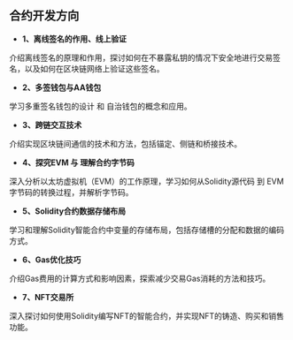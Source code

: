 ## 合约开发方向

- **1、离线签名的作用、线上验证**

介绍离线签名的原理和作用，探讨如何在不暴露私钥的情况下安全地进行交易签名，以及如何在区块链网络上验证这些签名。

- **2、多签钱包与AA钱包**

学习多重签名钱包的设计 和 自治钱包的概念和应用。

- **3、跨链交互技术**

介绍实现区块链间通信的技术和方法，包括锚定、侧链和桥接技术。

- **4、探究EVM 与 理解合约字节码**

深入分析以太坊虚拟机（EVM）的工作原理，学习如何从Solidity源代码 到 EVM字节码的转换过程，并解析字节码。

- **5、Solidity合约数据存储布局**

学习和理解Solidity智能合约中变量的存储布局，包括存储槽的分配和数据的编码方式。

- **6、Gas优化技巧**

介绍Gas费用的计算方式和影响因素，探索减少交易Gas消耗的方法和技巧。

- **7、NFT交易所**

深入探讨如何使用Solidity编写NFT的智能合约，并实现NFT的铸造、购买和销售功能。
